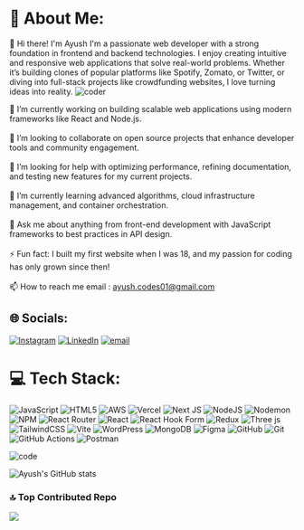 # 💫 About Me:

👋 Hi there! I'm Ayush
I'm a passionate web developer with a strong foundation in frontend and backend technologies. I enjoy creating intuitive and responsive web applications that solve real-world problems. Whether it’s building clones of popular platforms like Spotify, Zomato, or Twitter, or diving into full-stack projects like crowdfunding websites, I love turning ideas into reality. ![coder](https://github.com/user-attachments/assets/24035c32-9324-4a34-a916-a439ad49cc77)


🔭 I’m currently working on building scalable web applications using modern frameworks like React and Node.js.<br><br>👯 I’m looking to collaborate on open source projects that enhance developer tools and community engagement.<br><br>🤝 I’m looking for help with optimizing performance, refining documentation, and testing new features for my current projects.<br><br>🌱 I’m currently learning advanced algorithms, cloud infrastructure management, and container orchestration.<br><br>💬 Ask me about anything from front-end development with JavaScript frameworks to best practices in API design.<br><br>⚡ Fun fact: I built my first website when I was 18, and my passion for coding has only grown since then!<br><br>📫 How to reach me email : ayush.codes01@gmail.com
                                                                                                                
                                                                              

## 🌐 Socials:
[![Instagram](https://img.shields.io/badge/Instagram-%23E4405F.svg?logo=Instagram&logoColor=white)](https://instagram.com/1_ayush_varshney) [![LinkedIn](https://img.shields.io/badge/LinkedIn-%230077B5.svg?logo=linkedin&logoColor=white)](https://linkedin.com/in/ayush-varshneyy) [![email](https://img.shields.io/badge/Email-D14836?logo=gmail&logoColor=white)](mailto:ayush.codes01@gmail.com) 

# 💻 Tech Stack:
![JavaScript](https://img.shields.io/badge/javascript-%23323330.svg?style=flat&logo=javascript&logoColor=%23F7DF1E) ![HTML5](https://img.shields.io/badge/html5-%23E34F26.svg?style=flat&logo=html5&logoColor=white) ![AWS](https://img.shields.io/badge/AWS-%23FF9900.svg?style=flat&logo=amazon-aws&logoColor=white) ![Vercel](https://img.shields.io/badge/vercel-%23000000.svg?style=flat&logo=vercel&logoColor=white) ![Next JS](https://img.shields.io/badge/Next-black?style=flat&logo=next.js&logoColor=white) ![NodeJS](https://img.shields.io/badge/node.js-6DA55F?style=flat&logo=node.js&logoColor=white) ![Nodemon](https://img.shields.io/badge/NODEMON-%23323330.svg?style=flat&logo=nodemon&logoColor=%BBDEAD) ![NPM](https://img.shields.io/badge/NPM-%23CB3837.svg?style=flat&logo=npm&logoColor=white) ![React Router](https://img.shields.io/badge/React_Router-CA4245?style=flat&logo=react-router&logoColor=white) ![React](https://img.shields.io/badge/react-%2320232a.svg?style=flat&logo=react&logoColor=%2361DAFB) ![React Hook Form](https://img.shields.io/badge/React%20Hook%20Form-%23EC5990.svg?style=flat&logo=reacthookform&logoColor=white) ![Redux](https://img.shields.io/badge/redux-%23593d88.svg?style=flat&logo=redux&logoColor=white) ![Three js](https://img.shields.io/badge/threejs-black?style=flat&logo=three.js&logoColor=white) ![TailwindCSS](https://img.shields.io/badge/tailwindcss-%2338B2AC.svg?style=flat&logo=tailwind-css&logoColor=white) ![Vite](https://img.shields.io/badge/vite-%23646CFF.svg?style=flat&logo=vite&logoColor=white) ![WordPress](https://img.shields.io/badge/WordPress-%23117AC9.svg?style=flat&logo=WordPress&logoColor=white) ![MongoDB](https://img.shields.io/badge/MongoDB-%234ea94b.svg?style=flat&logo=mongodb&logoColor=white) ![Figma](https://img.shields.io/badge/figma-%23F24E1E.svg?style=flat&logo=figma&logoColor=white) ![GitHub](https://img.shields.io/badge/github-%23121011.svg?style=flat&logo=github&logoColor=white) ![Git](https://img.shields.io/badge/git-%23F05033.svg?style=flat&logo=git&logoColor=white) ![GitHub Actions](https://img.shields.io/badge/github%20actions-%232671E5.svg?style=flat&logo=githubactions&logoColor=white) ![Postman](https://img.shields.io/badge/Postman-FF6C37?style=flat&logo=postman&logoColor=white)     

![code](https://github.com/user-attachments/assets/9532e6e4-ae42-4626-be85-e6651d96ba3c)

![Ayush's GitHub stats](https://github-readme-stats.vercel.app/api?username=YOURxAYUSH&show_icons=true&theme=radical)

### 🔝 Top Contributed Repo
![](https://github-contributor-stats.vercel.app/api?username=yourxayush&limit=5&theme=dark&combine_all_yearly_contributions=true)


